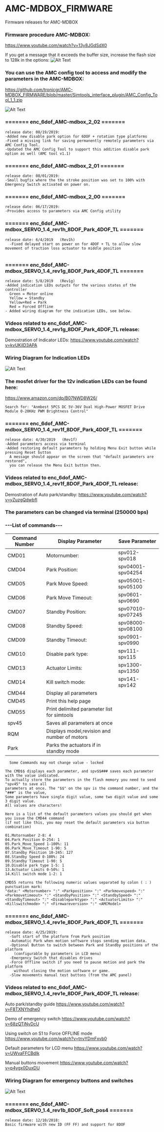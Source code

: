 # AMC-MDBOX_FIRMWARE
Firmware releases for AMC-MDBOX

### Firmware procedure AMC-MDBOX:
https://www.youtube.com/watch?v=13y8JGdSdX0


If you get a message that it exceeds the buffer size, increase the flash size to 128k in the options:
![Alt Text](https://github.com/tronicgr/AMC-MDBOX_FIRMWARE/blob/master/Flash_size_128k.jpg)


### You can use the AMC config tool to access and modify the parameters in the AMC-MDBOX:
https://github.com/tronicgr/AMC-MDBOX_FIRMWARE/blob/master/Simtools_interface_plugin/AMC_Config_Tool_1_1.zip

![Alt Text](https://github.com/tronicgr/AMC-MDBOX_FIRMWARE/blob/master/Simtools_interface_plugin/AMC_config_MDBOX.jpg)


### ======= enc_6dof_AMC-mdbox_2_02 =======
```
release date: 08/19/2019: 
-Added new disable park option for 6DOF + rotation type platforms
-Fixed a missing link for saving permanently remotely parameters via AMC Config Tool.
-Updated the AMC Config Tool to support this addition disable park option as well (AMC tool v1.1)
```

### ======= enc_6dof_AMC-mdbox_2_01 =======
```
release date: 08/01/2019: 
-Small bugfix where the the stroke position was set to 100% with Emergency Switch activated on power on.
```

### ======= enc_6dof_AMC-mdbox_2_00 =======
```
release date: 06/17/2019: 
-Provides access to parameters via AMC Config utility
```

### ======= enc_6dof_AMC-mdbox_SERVO_1.4_rev1h_8DOF_Park_4DOF_TL ======= 
```
release date: 6/4/2019   (Rev1h)
  -Fixed delayed start on power on for 4DOF + TL to allow slow movement of traction loss actuator to middle position
  
```

### ======= enc_6dof_AMC-mdbox_SERVO_1.4_rev1g_8DOF_Park_4DOF_TL ======= 
```
release date: 5/8/2019   (Rev1g)
-Added indication LEDs outputs for the various states of the controller
  Green = Motor online
  Yellow = Standby
  Yellow+Red = Park
  Red = Forced Offline
- Added wiring diagram for the indication LEDs, see below.
```

### Videos related to enc_6dof_AMC-mdbox_SERVO_1.4_rev1g_8DOF_Park_4DOF_TL release:

Demostration of Indicator LEDs: 
https://www.youtube.com/watch?v=kvUKilD3APA

### Wiring Diagram for Indication LEDs 
![Alt Text](https://github.com/tronicgr/AMC-MDBOX_FIRMWARE/blob/master/Indication%20LEDs%20for%20AMC-MDBOX.jpg)

### The mosfet driver for the 12v indication LEDs can be found here:
https://www.amazon.com/dp/B07NWD8W26/
```
Search for: "Anmbest 5PCS DC 5V-36V Dual High-Power MOSFET Drive Module 0-20KHz PWM Brightness Control"
```



### ======= enc_6dof_AMC-mdbox_SERVO_1.4_rev1f_8DOF_Park_4DOF_TL ======= 
```
release date: 4/30/2019   (Rev1f)
-Added parameters access via terminal
-Added restoring default parameters by holding Menu Exit button while pressing Reset button
  A message should appear on the screen that "default parameters are restored", 
  you can release the Menu Exit button then.
```
### Videos related to enc_6dof_AMC-mdbox_SERVO_1.4_rev1f_8DOF_Park_4DOF_TL release:

Demostration of Auto park/standby: 
https://www.youtube.com/watch?v=yZuzgQdwbfI


### The parameters can be changed via terminal (250000 bps)

### ---List of commands---

Command Number | Display Parameter | Save Parameter
------------| ------------ | -------------
CMD01 |Motornumber: | spv012-spv018
CMD04 |Park Position: | spv04001-spv04254
CMD05 |Park Move Speed: | spv05001-spv05100
CMD06 |Park Move Timeout: | spv0601-spv0690
CMD07 |Standby Position: | spv07010-spv07245
CMD08 |Standby Speed: | spv08000-spv08100
CMD09 |Standby Timeout: | spv0901-spv0990
CMD10 |Disable park type: | spv111-spv115
CMD13 |Actuator Limits: | spv1300-spv1350
CMD14 |Kill switch mode: | spv141-spv142
CMD44 |Display all parameters 
CMD45 |Print this help page 
CMD55 |Print delimited parameter list for simtools
spv45 |Saves all parameters at once
RQM |  Displays model,revision and number of motors
Park | Parks the actuators if in standby mode

```
  Some Commands may not change value - locked

The CMD$$ displays each parameter, and spv$$### saves each parameter with the value indicated. 
To actually store the parameters in the flash memory you need to send "spv45" to save all 
parameters at once. The "$$" on the spv is the command number, and the "###" is the value, 
Some parameters have single digit value, some two digit value and some 3 digit value. 
All values are characters!

Here is a list of the default parameters values you should get when you issue the CMD44 command
(if not like this, you may reset the default parameters via button combination)

01.Motornumber 2-8: 4
04.Park Position 0-254: 1
05.Park_Move_Speed 1-100%: 11
06.Park_Move_Timeout 1-90: 5
07.Standby Position 10-245: 127
08.Standby Speed 0-100%: 24
09.Standby Timeout 1-90: 5
10.Disable park type 1-5: 1
13.Actuator Limits 0-50%: 1
14.Kill switch mode 1-2: 1

CMD55 returns the following numeric values separated by colon ( : ) punctuation mark:
"data:" <Motornumber> ":" <Parkposition> ":" <Parkmovespeed> ":" <Parkmovetimeout> ":" <StandbyPosition> ":" <StandbySpeed> ":"<StandbyTimeout> ":" <Disableparktype> ":" <ActuatorLimits> ":" <Killswitchmode> ":" <Firmwareversion> ":" <AMCModel>

```


### ======= enc_6dof_AMC-mdbox_SERVO_1.4_rev1e_8DOF_Park_4DOF_TL ======= 

```
release date: 4/25/2019: 
  -Soft start of the platform from Park position
  -Automatic Park when motion software stops sending motion data.
  -Optional Button to switch between Park and Standby positions of the platform 
    (configurable by parameters in LCD menu)
  -Emergency Switch that disables drives
  -Force Offline switch if you need to pause motion and park the platform 
    without closing the motion software or game.
  -Slow movements manual test buttons (from the AMC panel)
```



### Videos related to enc_6dof_AMC-mdbox_SERVO_1.4_rev1e_8DOF_Park_4DOF_TL release:
Auto park/standby guide
https://www.youtube.com/watch?v=F8TXNYhdhe0

Demo of emergency switch
https://www.youtube.com/watch?v=68zQTiNyDcU

Using switch on S1 to Force OFFLINE mode
https://www.youtube.com/watch?v=tnvYDmFxvb0

Default parameters for LCD menu
https://www.youtube.com/watch?v=UWvaFFCBdIk

Manual buttons movement
https://www.youtube.com/watch?v=p4ygx0DuxDU

### Wiring Diagram for emergency buttons and switches
![Alt Text](https://github.com/tronicgr/AMC-MDBOX_FIRMWARE/blob/master/AMC-MDBOX%20park-standby-emergency-force-offline%20diagram.jpg)






### ======= enc_6dof_AMC-mdbox_SERVO_1.4_rev1b_8DOF_Soft_pos4 ======= 
```
release date: 12/10/2018: 
Basic firmware with new ID (FF FF) and support for 8DOF
```





